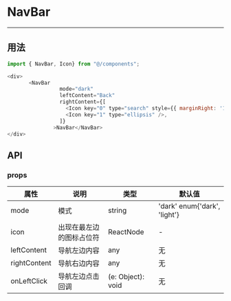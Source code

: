 # NavBar
---

## 用法
```js
import { NavBar, Icon} from "@/components";

<div>
       <NavBar
                 mode="dark"
                 leftContent="Back"
                 rightContent={[
                   <Icon key="0" type="search" style={{ marginRight: '16px' }} />,
                   <Icon key="1" type="ellipsis" />,
                 ]}
               >NavBar</NavBar>
</div>        

```

## API

### props

属性 | 说明 | 类型 | 默认值
----|-----|------|------
| mode   | 模式   | string |  'dark' enum{'dark', 'light'} |
| icon   | 出现在最左边的图标占位符  | ReactNode |  - |
| leftContent   | 导航左边内容      | any |    无  |
| rightContent   | 导航右边内容      | any |    无  |
| onLeftClick   | 导航左边点击回调      | (e: Object): void |    无  |
